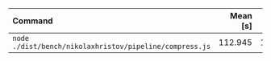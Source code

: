 | Command | Mean [s] | Min [s] | Max [s] | Relative |
|:---|---:|---:|---:|---:|
| `node ./dist/bench/nikolaxhristov/pipeline/compress.js` | 112.945 | 112.945 | 112.945 | 1.00 |
